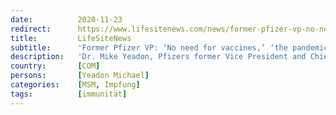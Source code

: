 ```yaml
---
date:          2020-11-23
redirect:      https://www.lifesitenews.com/news/former-pfizer-vp-no-need-for-vaccines-the-pandemic-is-effectively-over
title:         LifeSiteNews
subtitle:      'Former Pfizer VP: ‘No need for vaccines,’ ‘the pandemic is effectively over’'
description:   'Dr. Mike Yeadon, Pfizers former Vice President and Chief Scientist for Allergy & Respiratory, states that the drive for a universal vaccine has the whiff of evil which he will oppose … vigorously.'
country:       [COM]
persons:       [Yeadon Michael]
categories:    [MSM, Impfung]
tags:          [immunität]
---
```

